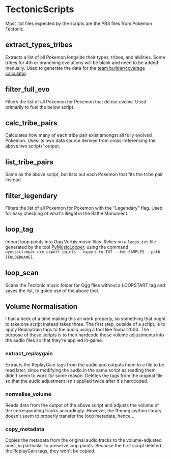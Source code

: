 # TectonicScripts
Most .txt files expected by the scripts are the PBS files from Pokemon Tectonic.
## extract_types_tribes
Extracts a list of all Pokemon longside their types, tribes, and abilities. Some tribes for 4th or branching evolutions will be blank and need to be added manually. Used to generate the data for the [team builder/coverage calculator](https://docs.google.com/spreadsheets/d/14JS_0oAJpP7EB9LrtIShvPYshig1oSVsBKCSVAVV6tc/edit?usp=sharing).
## filter_full_evo
Filters the list of all Pokemon for Pokemon that do not evolve. Used primarily to fuel the below script.
## calc_tribe_pairs
Calculates how many of each tribe pair exist amongst all fully evolved Pokemon. Uses its own data source derived from cross-referencing the above two scripts' output.
## list_tribe_pairs
Same as the above script, but lists out each Pokemon that fits the tribe pair instead.
## filter_legendary
Filters the list of all Pokemon for Pokemon with the "Legendary" flag. Used for easy checking of what's illegal in the Battle Monument.
## loop_tag
Import loop points into Ogg Vorbis music files. Relies on a `loops.txt` file generated by the tool [PyMusicLooper](https://github.com/arkrow/PyMusicLooper), using the command `pymusiclooper.exe export-points --export-to TXT --fmt SAMPLES --path [FOLDERNAME]`.
## loop_scan
Scans the Tectonic music folder for Ogg files without a LOOPSTART tag and saves the list, to guide use of the above tool.
## Volume Normalisation
I had a heck of a time making this all work properly, so something that ought to take one script instead takes three. The first step, outside of a script, is to apply ReplayGain tags to the audio using a tool like foobar2000. The purpose of these scripts is to then hardcode those volume adjustments into the audio files so that they're applied in-game.
### extract_replaygain
Extracts the ReplayGain tags from the audio and outputs them to a file to be read later, since modifying the audio in the same script as reading them didn't seem to work for some reason. Deletes the tags from the original file so that the audio adjustment isn't applied twice after it's hardcoded.
### normalise_volume
Reads data from the output of the above script and adjusts the volume of the corresponding tracks accordingly. However, the ffmpeg-python library doesn't seem to properly transfer the loop metadata, hence...
### copy_metadata
Copies the metadata from the original audio tracks to the volume-adjusted ones, in particular to preserve loop points. Because the first script deleted the ReplayGain tags, they won't be copied.